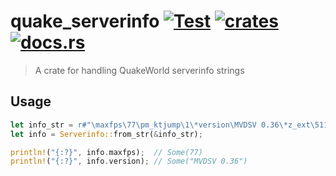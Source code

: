# quake_serverinfo [![Test](https://github.com/vikpe/quake_serverinfo/actions/workflows/test.yml/badge.svg?branch=main)](https://github.com/vikpe/quake_serverinfo/actions/workflows/test.yml) [![crates](https://img.shields.io/crates/v/quake_serverinfo)](https://crates.io/crates/quake_serverinfo) [![docs.rs](https://img.shields.io/docsrs/quake_serverinfo)](https://docs.rs/quake_serverinfo/)

> A crate for handling QuakeWorld serverinfo strings

## Usage

```rust
let info_str = r#"\maxfps\77\pm_ktjump\1\*version\MVDSV 0.36\*z_ext\511\maxspectators\12\*admin\alpha <alpha@foo.com>\ktxver\1.42\sv_antilag\2\needpass\4\*gamedir\qw\mode\1on1\*qvm\so\*progs\so\maxclients\2\timelimit\10\deathmatch\3\map\aerowalk"#;
let info = Serverinfo::from_str(&info_str);

println!("{:?}", info.maxfps);  // Some(77)
println!("{:?}", info.version); // Some("MVDSV 0.36")
```
